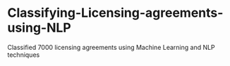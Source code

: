 # Classifying-Licensing-agreements-using-NLP
Classified 7000 licensing agreements using Machine Learning and NLP techniques
